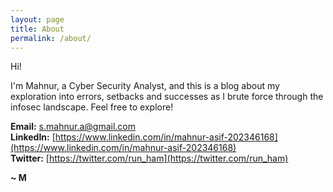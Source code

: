 ```yaml
---
layout: page
title: About
permalink: /about/
---
```


Hi! <br/>

I'm Mahnur, a Cyber Security Analyst, and this is a blog about my exploration into errors, setbacks and successes as I brute force through the infosec landscape. Feel free to explore! <br/> 

**Email:** s.mahnur.a@gmail.com <br/>
**LinkedIn:** [https://www.linkedin.com/in/mahnur-asif-202346168](https://www.linkedin.com/in/mahnur-asif-202346168) <br/>
**Twitter:** [https://twitter.com/run_ham](https://twitter.com/run_ham)

**~ M**
